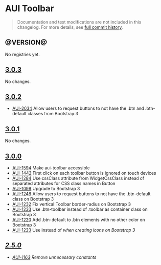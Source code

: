 # AUI Toolbar

> Documentation and test modifications are not included in this changelog. For more details, see [full commit history](https://github.com/liferay/alloy-ui/commits/master/src/aui-toolbar).

## @VERSION@

No registries yet.

## [3.0.3](https://github.com/liferay/alloy-ui/releases/tag/3.0.3)

No changes.

## [3.0.2](https://github.com/liferay/alloy-ui/releases/tag/3.0.2)

* [AUI-2034](https://issues.liferay.com/browse/AUI-2034) Allow users to request buttons to not have the .btn and .btn-default classes from Bootstrap 3

## [3.0.1](https://github.com/liferay/alloy-ui/releases/tag/3.0.1)

No changes.

## [3.0.0](https://github.com/liferay/alloy-ui/releases/tag/3.0.0)

* [AUI-1594](https://issues.liferay.com/browse/AUI-1594) Make aui-toolbar accessible
* [AUI-1442](https://issues.liferay.com/browse/AUI-1442) First click on each toolbar button is ignored on touch devices
* [AUI-1284](https://issues.liferay.com/browse/AUI-1284) Use cssClass attribute from WidgetCssClass instead of separated attributes for CSS class names in Button
* [AUI-1098](https://issues.liferay.com/browse/AUI-1098) Upgrade to Bootstrap 3
* [AUI-1248](https://issues.liferay.com/browse/AUI-1248) Allow users to request buttons to not have the .btn-default class on Bootstrap 3
* [AUI-1232](https://issues.liferay.com/browse/AUI-1232) Fix vertical Toolbar border-radius on Bootstrap 3
* [AUI-1233](https://issues.liferay.com/browse/AUI-1233) Use .btn-toolbar instead of .toolbar as container class on Bootstrap 3
* [AUI-1220](https://issues.liferay.com/browse/AUI-1220) Add .btn-default to .btn elements with no other color on Bootstrap 3
* [AUI-1223](https://issues.liferay.com/browse/AUI-1223) Use <span> instead of <i> when creating icons on Bootstrap 3

## [2.5.0](https://github.com/liferay/alloy-ui/releases/tag/2.5.0)

* [AUI-1163](https://issues.liferay.com/browse/AUI-1163) Remove unnecessary constants

